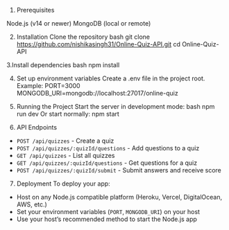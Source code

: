 1. Prerequisites

Node.js (v14 or newer)
MongoDB (local or remote)

2. Installation
Clone the repository
bash
git clone https://github.com/nishikasingh31/Online-Quiz-API.git
cd Online-Quiz-API

3.Install dependencies
bash
npm install

4. Set up environment variables
Create a .env file in the project root.
Example:
PORT=3000
MONGODB_URI=mongodb://localhost:27017/online-quiz

5. Running the Project
Start the server in development mode:
bash
npm run dev
Or start normally:
npm start

6. API Endpoints
- `POST /api/quizzes` - Create a quiz
- `POST /api/quizzes/:quizId/questions` - Add questions to a quiz
- `GET /api/quizzes` - List all quizzes
- `GET /api/quizzes/:quizId/questions` - Get questions for a quiz
- `POST /api/quizzes/:quizId/submit` - Submit answers and receive score

7. Deployment
To deploy your app:
- Host on any Node.js compatible platform (Heroku, Vercel, DigitalOcean, AWS, etc.)
- Set your environment variables (`PORT`, `MONGODB_URI`) on your host
- Use your host’s recommended method to start the Node.js app
